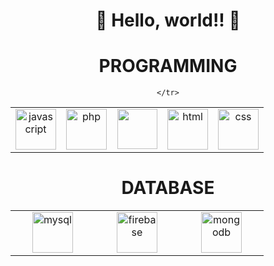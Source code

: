 <div align="center">
<img  />
  
# 👋 Hello, world!! 👋
  
# PROGRAMMING
<table>
  <tbody>
    <tr valign="top">
       <td width="20%" align="center">
        <a href="https://cdn.pixabay.com/photo/2015/04/23/17/41/javascript-736400_960_720.png" target="_blank"> <img src="https://cdn.pixabay.com/photo/2015/04/23/17/41/javascript-736400_960_720.png" alt="javascript" width="65" height="65"/> 
      </td>
      <td width="20%" align="center">
        <a href="https://cdn-icons-png.flaticon.com/128/919/919830.png" target="_blank"> <img src="https://www.pas-solutions.ch/wp-content/uploads/2015/09/php-icon.jpg" alt="php" width="65" height="65"/> 
      </td>
        <td width="20%" align="center">
        <img height="64px" src="https://cdn.svgporn.com/logos/nodejs.svg">
      </td>
      <td width="20%" align="center">
        <a href="https://cdn-icons-png.flaticon.com/512/174/174854.png" target="_blank"> <img src="https://cdn-icons-png.flaticon.com/512/174/174854.png" alt="html" width="65" height="65"/> 
      </td>
      <td width="20%" align="center">
        <img src="https://upload.wikimedia.org/wikipedia/commons/thumb/6/62/CSS3_logo.svg/800px-CSS3_logo.svg.png" alt="css" width="65" height="65"/> 
      </td>
      
    </tr>
  </tbody>
</table>
  
  # DATABASE
  
  <table>
  <tbody>
    <tr valign="top">
       <td width="20%" align="center">
        <a href="https://cdn-icons-png.flaticon.com/128/5968/5968313.png" target="_blank"> <img src="https://cdn-icons-png.flaticon.com/128/5968/5968313.png" alt="mysql" width="65" height="65"/> 
      </td>
        <td width="20%" align="center">
        <a href="https://cdn.fs.teachablecdn.com/UC6WjqwDT467G1ySBm88" target="_blank"> <img src="https://cdn.fs.teachablecdn.com/UC6WjqwDT467G1ySBm88" alt="firebase" width="65" height="65"/> 
      </td>
      <td width="20%" align="center">
       <a href="https://cdn.worldvectorlogo.com/logos/mongodb-icon-1.svg" target="_blank"> <img src="https://cdn.worldvectorlogo.com/logos/mongodb-icon-1.svg" alt="mongodb" width="65" height="65"/> 
      </td>
    </tr>
  </tbody>
</table>
</div>
